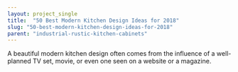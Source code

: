 ```yaml
---
layout: project_single
title:  "50 Best Modern Kitchen Design Ideas for 2018"
slug: "50-best-modern-kitchen-design-ideas-for-2018"
parent: "industrial-rustic-kitchen-cabinets"
---
```

A beautiful modern kitchen design often comes from the influence of a well-planned TV set, movie, or even one seen on a website or a magazine.